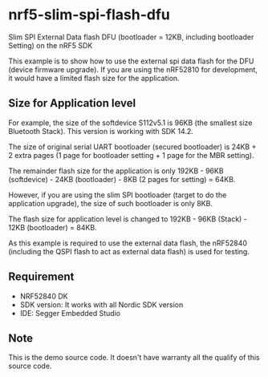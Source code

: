 # nrf5-slim-spi-flash-dfu

Slim SPI External Data flash DFU (bootloader = 12KB, including bootloader Setting) on the nRF5 SDK 

This example is to show how to use the external spi data flash for the DFU (device firmware upgrade).  If you are using the nRF52810 for development, it would have a limited flash size for the application.

## Size for Application level

For example, the size of the softdevice S112v5.1 is 96KB (the smallest size Bluetooth Stack).  This version is working with SDK 14.2.

The size of original serial UART bootloader (secured bootloader) is 24KB + 2 extra pages (1 page for bootloader setting + 1 page for the MBR setting).

The remainder flash size for the application is only 192KB - 96KB (softdevice) - 24KB (bootloader) - 8KB (2 pages for setting) = 64KB.

However, if you are using the slim SPI bootloader (target to do the application upgrade), the size of such bootloader is only 8KB.

The flash size for application level is changed to 192KB - 96KB (Stack) - 12KB (bootloader) = 84KB.

As this example is required to use the external data flash, the nRF52840 (including the QSPI flash to act as external data flash) is used for testing.

## Requirement

* NRF52840 DK 
* SDK version: It works with all Nordic SDK version
* IDE: Segger Embedded Studio

## Note
This is the demo source code.  It doesn't have warranty all the qualify of this source code.
